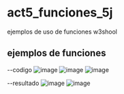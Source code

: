 # act5_funciones_5j
ejemplos de uso de funciones w3shool
## ejemplos de funciones
--codigo
![image](https://github.com/user-attachments/assets/4f55bbe0-4a99-4e1b-940e-9a5cbc630c97)
![image](https://github.com/user-attachments/assets/f3f8f586-9c25-4441-9ac9-8f338c3c54f7)
![image](https://github.com/user-attachments/assets/aea7a591-4fcb-451b-ae93-4b2fcaa17ac0)


--resultado
![image](https://github.com/user-attachments/assets/edcf7b8e-64af-4bbf-841e-3c8c71c7d9d2)
![image](https://github.com/user-attachments/assets/8de5e5f9-d2fd-4cf3-a20c-7e944997e726)


